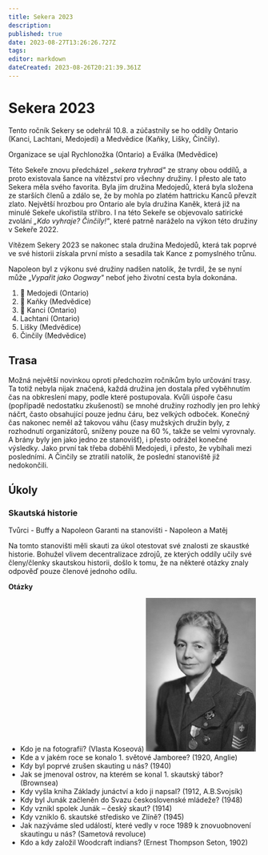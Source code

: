 ```yaml
---
title: Sekera 2023
description: 
published: true
date: 2023-08-27T13:26:26.727Z
tags: 
editor: markdown
dateCreated: 2023-08-26T20:21:39.361Z
---
```


# Sekera 2023
Tento ročník Sekery se odehrál 10.8. a zúčastnily se ho oddíly Ontario (Kanci, Lachtani, Medojedi) a Medvědice (Kaňky, Lišky, Činčily). 

Organizace se ujal Rychlonožka (Ontario) a Eválka (Medvědice)

Této Sekeře znovu předcházel *„sekera tryhrad"* ze strany obou oddílů, a proto existovala šance na vítězství pro všechny družiny. I přesto ale tato Sekera měla svého favorita. Byla jím družina Medojedů, která byla složena ze starších členů a zdálo se, že by mohla po zlatém hattricku Kanců převzít zlato. Největší hrozbou pro Ontario ale byla družina Kaněk, která již na minulé Sekeře ukořistila stříbro. 
I na této Sekeře se objevovalo satirické zvolání *„Kdo vyhraje? Činčily!"*, které patrně naráželo na výkon této družiny v Sekeře 2022.

Vítězem Sekery 2023 se nakonec stala družina Medojedů, která tak poprvé ve své historii získala první místo a sesadila tak Kance z pomyslného trůnu. 

Napoleon byl z výkonu své družiny nadšen natolik, že tvrdil, že se nyní může *„Vypařit jako Oogway"* neboť jeho životní cesta byla dokonána. 
1. 🥇 Medojedi (Ontario)
2. 🥈 Kaňky (Medvědice)
3. 🥉 Kanci (Ontario)
4. Lachtani (Ontario)
5. Lišky (Medvědice)
6. Činčily (Medvědice)

## Trasa
Možná největší novinkou oproti předchozím ročníkům bylo určování trasy. Ta totiž nebyla nijak značená, každá družina jen dostala před vyběhnutím čas na obkreslení mapy, podle které postupovala. Kvůli úspoře času (popřípadě nedostatku zkušeností) se mnohé družiny rozhodly jen pro lehký náčrt, často obsahující pouze jednu čáru, bez velkých odboček. Konečný čas nakonec neměl až takovou váhu (časy mužských družin byly, z rozhodnutí organizátorů, sníženy pouze na 60 %, takže se velmi vyrovnaly. A brány byly jen jako jedno ze stanovišť), i přesto odrážel konečné výsledky. Jako první tak třeba doběhli Medojedi, i přesto, že vybíhali mezi posledními. A Činčily se ztratili natolik, že poslední stanoviště již nedokončili.

## Úkoly
### Skautská historie
Tvůrci - Buffy a Napoleon
Garanti na stanovišti - Napoleon a Matěj

Na tomto stanovišti měli skauti za úkol otestovat své znalosti ze skaustké historie. Bohužel vlivem decentralizace zdrojů, ze kterých oddíly učily své členy/členky skautskou historii, došlo k tomu, že na některé otázky znaly odpověď pouze členové jednoho odílu.

**Otázky**

- Kdo je na fotografii? (Vlasta Koseová)
![vlasta_koseová.png](/vlasta_koseová.png)
- Kde a v jakém roce se konalo 1. světové Jamboree? (1920, Anglie)
- Kdy byl poprvé zrušen skauting u nás? (1940)
- Jak se jmenoval ostrov, na kterém se konal 1. skautský tábor? (Brownsea)
- Kdy vyšla kniha Základy junáctví a kdo ji napsal? (1912, A.B.Svojsík)
- Kdy byl Junák začleněn do Svazu československé mládeže? (1948)
- Kdy vznikl spolek Junák – český skaut? (1914)
- Kdy vzniklo 6. skautské středisko ve Zlíně? (1945)
- Jak nazýváme sled událostí, které vedly v roce 1989 k znovuobnovení skautingu u nás? (Sametová revoluce)
- Kdo a kdy založil Woodcraft indians? (Ernest Thompson Seton, 1902)